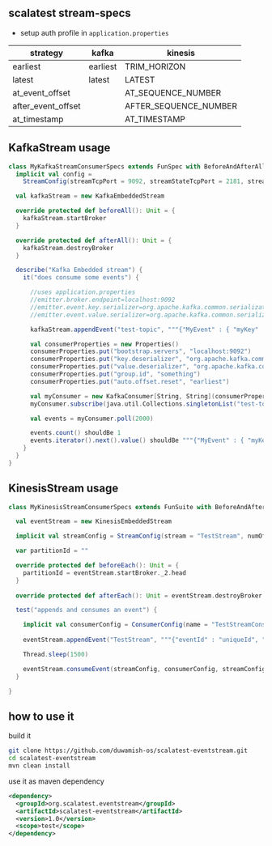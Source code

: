 scalatest stream-specs
----------------------

- setup auth profile in `application.properties`

| strategy           | kafka     | kinesis               |
|--------------------|-----------|-----------------------|
| earliest           | earliest  | TRIM_HORIZON          |
| latest             | latest    | LATEST                |
| at_event_offset    |           | AT_SEQUENCE_NUMBER    |
| after_event_offset |           | AFTER_SEQUENCE_NUMBER |
| at_timestamp       |           | AT_TIMESTAMP          |

KafkaStream usage
-----------------

```scala
class MyKafkaStreamConsumerSpecs extends FunSpec with BeforeAndAfterAll with Matchers {
  implicit val config =
    StreamConfig(streamTcpPort = 9092, streamStateTcpPort = 2181, stream = "test-topic", numOfPartition = 1)

  val kafkaStream = new KafkaEmbeddedStream

  override protected def beforeAll(): Unit = {
    kafkaStream.startBroker
  }

  override protected def afterAll(): Unit = {
    kafkaStream.destroyBroker
  }

  describe("Kafka Embedded stream") {
    it("does consume some events") {

      //uses application.properties
      //emitter.broker.endpoint=localhost:9092
      //emitter.event.key.serializer=org.apache.kafka.common.serialization.StringSerializer
      //emitter.event.value.serializer=org.apache.kafka.common.serialization.StringSerializer

      kafkaStream.appendEvent("test-topic", """{"MyEvent" : { "myKey" : "myValue"}}""")

      val consumerProperties = new Properties()
      consumerProperties.put("bootstrap.servers", "localhost:9092")
      consumerProperties.put("key.deserializer", "org.apache.kafka.common.serialization.StringDeserializer")
      consumerProperties.put("value.deserializer", "org.apache.kafka.common.serialization.StringDeserializer")
      consumerProperties.put("group.id", "something")
      consumerProperties.put("auto.offset.reset", "earliest")

      val myConsumer = new KafkaConsumer[String, String](consumerProperties)
      myConsumer.subscribe(java.util.Collections.singletonList("test-topic"))

      val events = myConsumer.poll(2000)

      events.count() shouldBe 1
      events.iterator().next().value() shouldBe """{"MyEvent" : { "myKey" : "myValue"}}"""
    }
  }
}

```

KinesisStream usage
-------------------

```scala
class MyKinesisStreamConsumerSpecs extends FunSuite with BeforeAndAfterEach with Mathcers {

  val eventStream = new KinesisEmbeddedStream

  implicit val streamConfig = StreamConfig(stream = "TestStream", numOfPartition = 1)

  var partitionId = ""

  override protected def beforeEach(): Unit = {
    partitionId = eventStream.startBroker._2.head
  }
  
  override protected def afterEach(): Unit = eventStream.destroyBroker

  test("appends and consumes an event") {

    implicit val consumerConfig = ConsumerConfig(name = "TestStreamConsumer", partitionId = partitionId, strategy = "earliest")
    
    eventStream.appendEvent("TestStream", """{"eventId" : "uniqueId", "data" : "something-secret"}""".stripMargin)

    Thread.sleep(1500)

    eventStream.consumeEvent(streamConfig, consumerConfig, streamConfig.stream).size shouldBe 1
  }

}

```

how to use it
-------------

build it

```bash
git clone https://github.com/duwamish-os/scalatest-eventstream.git
cd scalatest-eventstream
mvn clean install
```

use it as maven dependency

```xml
<dependency>
  <groupId>org.scalatest.eventstream</groupId>
  <artifactId>scalatest-eventstream</artifactId>
  <version>1.0</version>
  <scope>test</scope>
</dependency>
```
